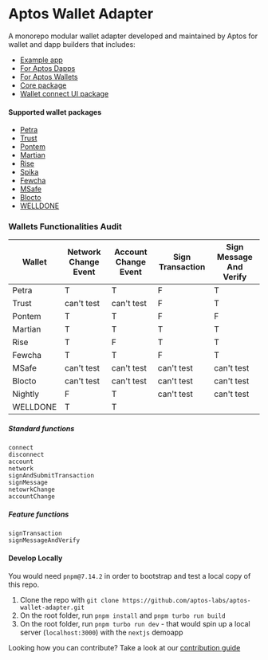 # Aptos Wallet Adapter

A monorepo modular wallet adapter developed and maintained by Aptos for wallet and dapp builders that includes:

- [Example app](https://github.com/aptos-labs/aptos-wallet-adapter/tree/main/apps/nextjs-example)
- [For Aptos Dapps](https://github.com/aptos-labs/aptos-wallet-adapter/tree/main/packages/wallet-adapter-react)
- [For Aptos Wallets](https://github.com/aptos-labs/wallet-adapter-plugin-template)
- [Core package](https://github.com/aptos-labs/aptos-wallet-adapter/tree/main/packages/wallet-adapter-core)
- [Wallet connect UI package](https://github.com/aptos-labs/aptos-wallet-adapter/tree/main/packages/wallet-adapter-ant-design)

#### Supported wallet packages

- [Petra](https://www.npmjs.com/package/petra-plugin-wallet-adapter)
- [Trust](https://www.npmjs.com/package/@trustwallet/aptos-wallet-adapter)
- [Pontem](https://www.npmjs.com/package/@pontem/wallet-adapter-plugin)
- [Martian](https://www.npmjs.com/package/@martianwallet/aptos-wallet-adapter)
- [Rise](https://www.npmjs.com/package/@rise-wallet/wallet-adapter)
- [Spika](https://www.npmjs.com/package/@spika/aptos-plugin)
- [Fewcha](https://www.npmjs.com/package/fewcha-plugin-wallet-adapter)
- [MSafe](https://www.npmjs.com/package/msafe-plugin-wallet-adapter)
- [Blocto](https://www.npmjs.com/package/@blocto/aptos-wallet-adapter-plugin)
- [WELLDONE](https://www.npmjs.com/package/@welldone-studio/aptos-wallet-adapter)

### Wallets Functionalities Audit

| Wallet   | Network Change Event | Account Change Event | Sign Transaction | Sign Message And Verify |
| -------- | -------------------- | -------------------- | ---------------- | ----------------------- |
| Petra    | T                    | T                    | F                | T                       |
| Trust    | can't test           | can't test           | F                | T                       |
| Pontem   | T                    | T                    | F                | F                       |
| Martian  | T                    | T                    | T                | T                       |
| Rise     | T                    | F                    | T                | T                       |
| Fewcha   | T                    | T                    | F                | T                       |
| MSafe    | can't test           | can't test           | can't test       | can't test              |
| Blocto   | can't test           | can't test           | can't test       | can't test              |
| Nightly  | F                    | T                    | can't test       | can't test              |
| WELLDONE | T                    | T                    |

##### Standard functions

```
connect
disconnect
account
network
signAndSubmitTransaction
signMessage
netowrkChange
accountChange
```

##### Feature functions

```
signTransaction
signMessageAndVerify
```

#### Develop Locally

You would need `pnpm@7.14.2` in order to bootstrap and test a local copy of this repo.

1. Clone the repo with `git clone https://github.com/aptos-labs/aptos-wallet-adapter.git`
2. On the root folder, run `pnpm install` and `pnpm turbo run build`
3. On the root folder, run `pnpm turbo run dev` - that would spin up a local server (`localhost:3000`) with the `nextjs` demoapp

Looking how you can contribute? Take a look at our [contribution guide](./CONTRIBUTING.md)

